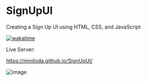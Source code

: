 # SignUpUI
Creating a Sign Up UI using HTML, CSS, and JavaScript

[![wakatime](https://wakatime.com/badge/github/miniloda/SignUpUI.svg)](https://wakatime.com/badge/github/miniloda/SignUpUI)

Live Server:

https://miniloda.github.io/SignUpUI/

![image](https://user-images.githubusercontent.com/90799133/180613223-1983c38c-7248-4b96-a521-c21b8864bf9e.png)
